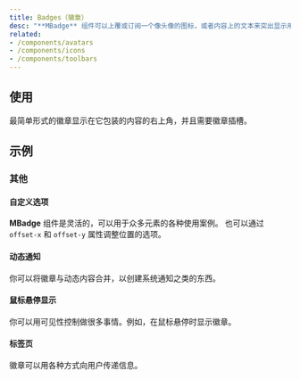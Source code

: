 ```yaml
---
title: Badges（徽章）
desc: "**MBadge** 组件可以上覆或订阅一个像头像的图标，或者内容上的文本来突出显示用户的信息，或只是提醒注意某个特定元素。 徽章中的内容通常包含数字或图标。"
related:
- /components/avatars
- /components/icons
- /components/toolbars
---
```


## 使用

最简单形式的徽章显示在它包装的内容的右上角，并且需要徽章插槽。

<badges-usage></badges-usage>

## 示例

### 其他

#### 自定义选项

**MBadge** 组件是灵活的，可以用于众多元素的各种使用案例。 也可以通过 `offset-x` 和 `offset-y` 属性调整位置的选项。

<masa-example file="Examples.components.badges.Customize"></masa-example>

#### 动态通知

你可以将徽章与动态内容合并，以创建系统通知之类的东西。

<masa-example file="Examples.components.badges.DynamicNotification"></masa-example>

#### 鼠标悬停显示

你可以用可见性控制做很多事情。例如，在鼠标悬停时显示徽章。

<masa-example file="Examples.components.badges.Hover"></masa-example>

#### 标签页

徽章可以用各种方式向用户传递信息。

<masa-example file="Examples.components.badges.Tabs"></masa-example>

